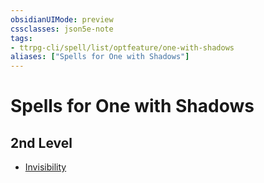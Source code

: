```yaml
---
obsidianUIMode: preview
cssclasses: json5e-note
tags:
- ttrpg-cli/spell/list/optfeature/one-with-shadows
aliases: ["Spells for One with Shadows"]
---
```

# Spells for One with Shadows

## 2nd Level

- [Invisibility](2-Mechanics/CLI/spells/invisibility-xphb.md "XPHB")